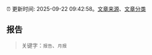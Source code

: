 :alarm_clock: 更新时间: 2025-09-22 09:42:58。[文章来源](/README.md)、[文章分类](/TAGS.md)

## 报告


> 关键字：`报告`、`月报`



